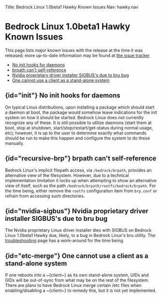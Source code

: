 Title: Bedrock Linux 1.0beta1 Hawky Known Issues
Nav: hawky.nav

# Bedrock Linux 1.0beta1 Hawky Known Issues

This page lists major known issues with the release at the time it was
released; more up-to-date information may be found at [the issue
tracker](https://github.com/bedrocklinux/bedrocklinux-userland/issues?state=open)

- [No init hooks for daemons](#init)
- [brpath can't self-reference](#recursive-brp)
- [Nvidia proprietary driver installer SIGBUS's due to bru bug](#nvidia-sigbus)
- [One cannot use a client as a stand-alone system](#etc-merge)

## {id="init"} No init hooks for daemons

On typical Linux distributions, upon installing a package which should start a
daemon at boot, the package would somehow leave indications for the init system
on how it should be started.  Bedrock Linux does not currently recognize any of
these.  It is still possible to utilize daemons (start them at boot, stop at
shutdown, start/stop/restart/get-status during normal usage, etc); however, it
is up to the user to determine exactly what commands should be run to make this
happen and configure the system to do these manually.

## {id="recursive-brp"} brpath can't self-reference

Bedrock Linux's implicit filepath access, via `/bedrock/brpath`, provides an
alternative view of the filesystem.  However, due to a technical implementation
limitation it locks up when attempting to show an alternative view of itself,
such as the path `/bedrock/brpath/rootfs/bedrock/brpath`.  For the time being,
either remove the `rootfs` configuration item from `brp.conf` or refrain from
accessing such directories.

## {id="nvidia-sigbus"} Nvidia proprietary driver installer SIGBUS's due to bru bug

The Nvidia proprietary Linux driver installer dies with SIGBUS on Bedrock Linux
1.0beta1 Hawky due, likely, to a bug in Bedrock Linux's bru utility.  The
[troubleshooting](troubleshooting.html) page has a work-around for the time
being.

## {id="etc-merge"} One cannot use a client as a stand-alone system

If one reboots into a ~{client~} as its own stand-alone system, UIDs and GIDs will
be out-of-sync from what may be on the rest of the filesystem.  There are plans
to have Bedrock Linux merge certain /etc files when enabling/disabling a ~{client~}
to remedy this, but it is not yet implemented.
